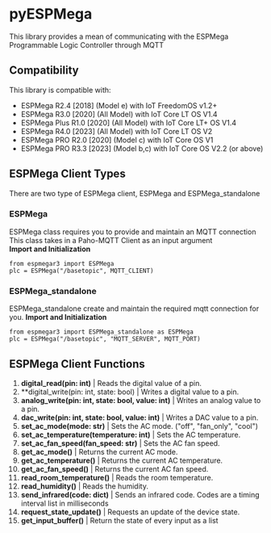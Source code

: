 # pyESPMega
This library provides a mean of communicating with the ESPMega Programmable Logic Controller through MQTT<br/>

## **Compatibility**
This library is compatible with:<br/>
- ESPMega R2.4 [2018] (Model e) with IoT FreedomOS v1.2+
- ESPMega R3.0 [2020] (All Model) with IoT Core LT OS V1.4
- ESPMega Plus R1.0 [2020] (All Model) with IoT Core LT+ OS V1.4
- ESPMega R4.0 [2023] (All Model) with IoT Core LT OS V2
- ESPMega PRO R2.0 [2020] (Model c) with IoT Core OS V1
- ESPMega PRO R3.3 [2023] (Model b,c) with IoT Core OS V2.2 (or above)

## **ESPMega Client Types**
There are two type of ESPMega client, ESPMega and ESPMega_standalone<br/>
### ESPMega
ESPMega class requires you to provide and maintain an MQTT connection
This class takes in a Paho-MQTT Client as an input argument<br/>
**Import and Initialization**
```
from espmegar3 import ESPMega
plc = ESPMega("/basetopic", MQTT_CLIENT)
```
### ESPMega_standalone
ESPMega_standalone create and maintain the required mqtt connection for you.
**Import and Initialization**
```
from espmegar3 import ESPMega_standalone as ESPMega
plc = ESPMega("/basetopic", "MQTT_SERVER", MQTT_PORT)
```
## **ESPMega Client Functions**
1. **digital_read(pin: int)** | Reads the digital value of a pin.
2. **digital_write(pin: int, state: bool) | Writes a digital value to a pin.
3. **analog_write(pin: int, state: bool, value: int)** | Writes an analog value to a pin.
4. **dac_write(pin: int, state: bool, value: int)** | Writes a DAC value to a pin.
5. **set_ac_mode(mode: str)** | Sets the AC mode. ("off", "fan_only", "cool")
6. **set_ac_temperature(temperature: int)** | Sets the AC temperature.
7. **set_ac_fan_speed(fan_speed: str)** | Sets the AC fan speed.
8. **get_ac_mode()** | Returns the current AC mode.
9. **get_ac_temperature()** | Returns the current AC temperature.
10. **get_ac_fan_speed()** | Returns the current AC fan speed.
11. **read_room_temperature()** | Reads the room temperature.
12. **read_humidity()** | Reads the humidity.
13. **send_infrared(code: dict)** | Sends an infrared code. Codes are a timing interval list in milliseconds
14. **request_state_update()** | Requests an update of the device state.
15. **get_input_buffer()** | Return the state of every input as a list
